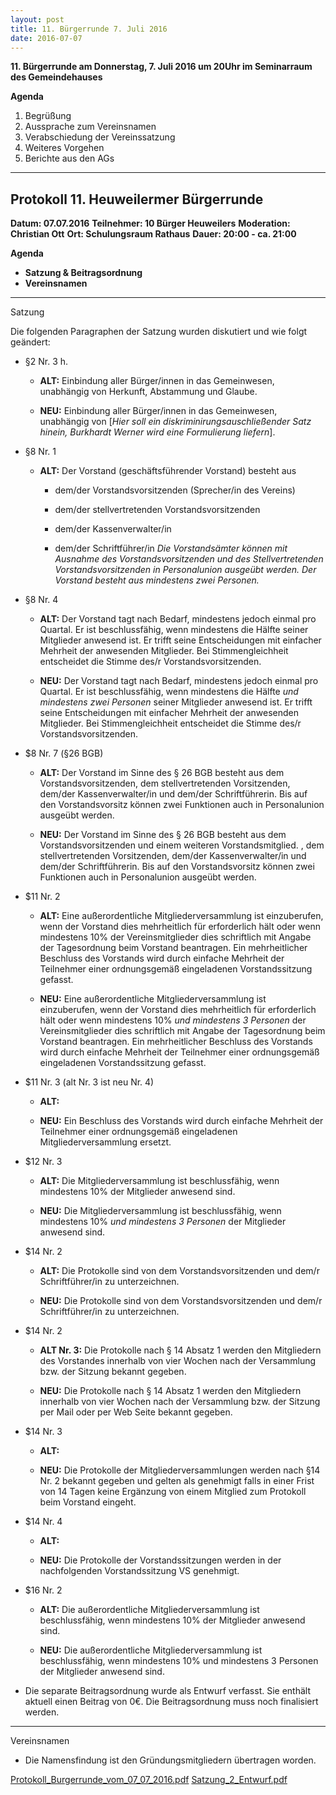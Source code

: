 ```yaml
---
layout: post
title: 11. Bürgerrunde 7. Juli 2016
date: 2016-07-07
---
```


**11. Bürgerrunde am Donnerstag, 7. Juli 2016 um 20Uhr im Seminarraum des Gemeindehauses**

**Agenda**

1. Begrüßung
2. Aussprache zum Vereinsnamen
3. Verabschiedung der Vereinssatzung
4. Weiteres Vorgehen
5. Berichte aus den AGs

<hr>

## Protokoll 11. Heuweilermer Bürgerrunde

**Datum: 07.07.2016**
**Teilnehmer: 10 Bürger Heuweilers**
**Moderation: Christian Ott**
**Ort: Schulungsraum Rathaus**
**Dauer: 20:00 - ca. 21:00**

 

**Agenda**

* **Satzung & Beitragsordnung**
* **Vereinsnamen**

<hr>

Satzung
 
Die folgenden Paragraphen der Satzung wurden diskutiert und wie folgt geändert:

* §2 Nr. 3 h.
    * **ALT:** Einbindung aller Bürger/innen in das Gemeinwesen, unabhängig von Herkunft, Abstammung und Glaube.

    * **NEU:** Einbindung aller Bürger/innen in das Gemeinwesen, unabhängig von [_Hier soll ein diskriminirungsauschließender Satz hinein, Burkhardt Werner wird eine Formulierung liefern_].
* §8 Nr. 1
    * **ALT:** Der Vorstand (geschäftsführender Vorstand) besteht aus
        * dem/der Vorstandsvorsitzenden (Sprecher/in des Vereins)

        * dem/der stellvertretenden Vorstandsvorsitzenden

        * dem/der Kassenverwalter/in

        * dem/der Schriftführer/in
        _Die Vorstandsämter können mit Ausnahme des Vorstandsvorsitzenden und des Stellvertretenden Vorstandsvorsitzenden in Personalunion ausgeübt werden. Der Vorstand besteht aus mindestens zwei Personen._
* §8 Nr. 4
    * **ALT:** Der Vorstand tagt nach Bedarf, mindestens jedoch einmal pro Quartal. Er ist beschlussfähig, wenn mindestens die Hälfte seiner Mitglieder anwesend ist. Er trifft seine Entscheidungen mit einfacher Mehrheit der anwesenden Mitglieder. Bei Stimmengleichheit entscheidet die Stimme des/r Vorstandsvorsitzenden.

    * **NEU:** Der Vorstand tagt nach Bedarf, mindestens jedoch einmal pro Quartal. Er ist beschlussfähig, wenn mindestens die Hälfte _und mindestens zwei Personen_ seiner Mitglieder anwesend ist. Er trifft seine Entscheidungen mit einfacher Mehrheit der anwesenden Mitglieder. Bei Stimmengleichheit entscheidet die Stimme des/r Vorstandsvorsitzenden.
* $8 Nr. 7 (§26 BGB)
    * **ALT:** Der Vorstand im Sinne des § 26 BGB besteht aus dem Vorstandsvorsitzenden, dem stellvertretenden Vorsitzenden, dem/der Kassenverwalter/in und dem/der Schriftführerin. Bis auf den Vorstandsvorsitz können zwei Funktionen auch in Personalunion ausgeübt werden.

    * **NEU:** Der Vorstand im Sinne des § 26 BGB besteht aus dem Vorstandsvorsitzenden und einem weiteren Vorstandsmitglied. , dem stellvertretenden Vorsitzenden, dem/der Kassenverwalter/in und dem/der Schriftführerin. Bis auf den Vorstandsvorsitz können zwei Funktionen auch in Personalunion ausgeübt werden.
* $11 Nr. 2
    * **ALT:** Eine außerordentliche Mitgliederversammlung ist einzuberufen, wenn der Vorstand dies mehrheitlich für erforderlich hält oder wenn mindestens 10% der Vereinsmitglieder dies schriftlich mit Angabe der Tagesordnung beim Vorstand beantragen. Ein mehrheitlicher Beschluss des Vorstands wird durch einfache Mehrheit der Teilnehmer einer ordnungsgemäß eingeladenen Vorstandssitzung gefasst.

    * **NEU:** Eine außerordentliche Mitgliederversammlung ist einzuberufen, wenn der Vorstand dies mehrheitlich für erforderlich hält oder wenn mindestens 10% _und mindestens 3 Personen_ der Vereinsmitglieder dies schriftlich mit Angabe der Tagesordnung beim Vorstand beantragen. Ein mehrheitlicher Beschluss des Vorstands wird durch einfache Mehrheit der Teilnehmer einer ordnungsgemäß eingeladenen Vorstandssitzung gefasst.    
* $11 Nr. 3 (alt Nr. 3 ist neu Nr. 4)
    * **ALT:**

    * **NEU:** Ein Beschluss des Vorstands wird durch einfache Mehrheit der Teilnehmer einer ordnungsgemäß eingeladenen Mitgliederversammlung ersetzt.
* $12 Nr. 3
    * **ALT:** Die Mitgliederversammlung ist beschlussfähig, wenn mindestens 10% der Mitglieder anwesend sind.

    * **NEU:** Die Mitgliederversammlung ist beschlussfähig, wenn mindestens 10% _und mindestens 3 Personen_ der Mitglieder anwesend sind.
* $14 Nr. 2
    * **ALT:** Die Protokolle sind von dem Vorstandsvorsitzenden und dem/r Schriftführer/in zu unterzeichnen.

    * **NEU:** Die Protokolle sind von dem Vorstandsvorsitzenden und dem/r Schriftführer/in zu unterzeichnen.
* $14 Nr. 2
    * **ALT Nr. 3:** Die Protokolle nach § 14 Absatz 1 werden den Mitgliedern des Vorstandes innerhalb von vier Wochen nach der Versammlung bzw. der Sitzung bekannt gegeben.

    * **NEU:** Die Protokolle nach § 14 Absatz 1 werden den Mitgliedern innerhalb von vier Wochen nach der Versammlung bzw. der Sitzung per Mail oder per Web Seite bekannt gegeben.
* $14 Nr. 3
    * **ALT:**

    * **NEU:** Die Protokolle der Mitgliederversammlungen werden nach §14 Nr. 2 bekannt gegeben und gelten als genehmigt falls in einer Frist von 14 Tagen keine Ergänzung von einem Mitglied zum Protokoll beim Vorstand eingeht.
* $14 Nr. 4
    * **ALT:**

    * **NEU:** Die Protokolle der Vorstandssitzungen werden in der nachfolgenden Vorstandssitzung VS genehmigt.
* $16 Nr. 2
    * **ALT:** Die außerordentliche Mitgliederversammlung ist beschlussfähig, wenn mindestens 10% der Mitglieder anwesend sind.

    * **NEU:** Die außerordentliche Mitgliederversammlung ist beschlussfähig, wenn mindestens 10% und mindestens 3 Personen der Mitglieder anwesend sind.

* Die separate Beitragsordnung wurde als Entwurf verfasst. Sie enthält aktuell einen Beitrag von 0€. Die Beitragsordnung muss noch finalisiert werden.

<hr>

Vereinsnamen 

* Die Namensfindung ist den Gründungsmitgliedern übertragen worden.

[Protokoll_Burgerrunde_vom_07_07_2016.pdf](assets/pdfs/Protokoll_Burgerrunde_vom_07_07_2016.pdf)
[Satzung_2_Entwurf.pdf](assets/pdfs/Satzung_2_Entwurf.pdf)